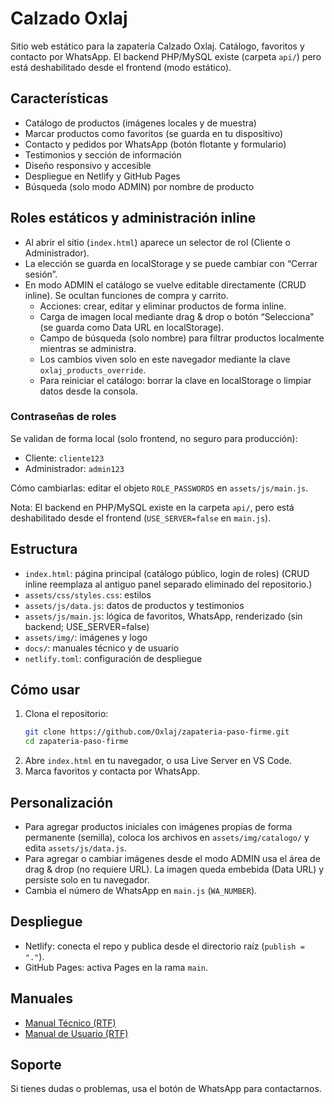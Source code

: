 # Calzado Oxlaj
Sitio web estático para la zapatería Calzado Oxlaj. Catálogo, favoritos y contacto por WhatsApp. El backend PHP/MySQL existe (carpeta `api/`) pero está deshabilitado desde el frontend (modo estático).

## Características
- Catálogo de productos (imágenes locales y de muestra)
- Marcar productos como favoritos (se guarda en tu dispositivo)
- Contacto y pedidos por WhatsApp (botón flotante y formulario)
- Testimonios y sección de información
- Diseño responsivo y accesible
- Despliegue en Netlify y GitHub Pages
 - Búsqueda (solo modo ADMIN) por nombre de producto

## Roles estáticos y administración inline
- Al abrir el sitio (`index.html`) aparece un selector de rol (Cliente o Administrador).
- La elección se guarda en localStorage y se puede cambiar con “Cerrar sesión”.
- En modo ADMIN el catálogo se vuelve editable directamente (CRUD inline). Se ocultan funciones de compra y carrito.
   - Acciones: crear, editar y eliminar productos de forma inline.
   - Carga de imagen local mediante drag & drop o botón “Selecciona” (se guarda como Data URL en localStorage).
   - Campo de búsqueda (solo nombre) para filtrar productos localmente mientras se administra.
   - Los cambios viven solo en este navegador mediante la clave `oxlaj_products_override`.
   - Para reiniciar el catálogo: borrar la clave en localStorage o limpiar datos desde la consola.

### Contraseñas de roles
Se validan de forma local (solo frontend, no seguro para producción):
- Cliente: `cliente123`
- Administrador: `admin123`

Cómo cambiarlas: editar el objeto `ROLE_PASSWORDS` en `assets/js/main.js`.

Nota: El backend en PHP/MySQL existe en la carpeta `api/`, pero está deshabilitado desde el frontend (`USE_SERVER=false` en `main.js`).

## Estructura
- `index.html`: página principal (catálogo público, login de roles)
   (CRUD inline reemplaza al antiguo panel separado eliminado del repositorio.)
- `assets/css/styles.css`: estilos
- `assets/js/data.js`: datos de productos y testimonios
- `assets/js/main.js`: lógica de favoritos, WhatsApp, renderizado (sin backend; USE_SERVER=false)
- `assets/img/`: imágenes y logo
- `docs/`: manuales técnico y de usuario
- `netlify.toml`: configuración de despliegue

## Cómo usar
1. Clona el repositorio:
   ```sh
   git clone https://github.com/Oxlaj/zapateria-paso-firme.git
   cd zapateria-paso-firme
   ```
2. Abre `index.html` en tu navegador, o usa Live Server en VS Code.
3. Marca favoritos y contacta por WhatsApp.

## Personalización
- Para agregar productos iniciales con imágenes propias de forma permanente (semilla), coloca los archivos en `assets/img/catalogo/` y edita `assets/js/data.js`.
- Para agregar o cambiar imágenes desde el modo ADMIN usa el área de drag & drop (no requiere URL). La imagen queda embebida (Data URL) y persiste solo en tu navegador.
- Cambia el número de WhatsApp en `main.js` (`WA_NUMBER`).

## Despliegue
- Netlify: conecta el repo y publica desde el directorio raíz (`publish = "."`).
- GitHub Pages: activa Pages en la rama `main`.

## Manuales
- [Manual Técnico (RTF)](docs/Manual_Tecnico_Calzado_Oxlaj.rtf)
- [Manual de Usuario (RTF)](docs/Manual_de_Usuario_Calzado_Oxlaj.rtf)

## Soporte
Si tienes dudas o problemas, usa el botón de WhatsApp para contactarnos.
